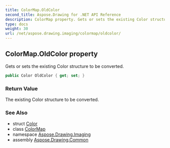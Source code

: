 ```yaml
---
title: ColorMap.OldColor
second_title: Aspose.Drawing for .NET API Reference
description: ColorMap property. Gets or sets the existing Color structure to be converted
type: docs
weight: 30
url: /net/aspose.drawing.imaging/colormap/oldcolor/
---
```

## ColorMap.OldColor property

Gets or sets the existing Color structure to be converted.

```csharp
public Color OldColor { get; set; }
```

### Return Value

The existing Color structure to be converted.

### See Also

* struct [Color](../../../aspose.drawing/color/)
* class [ColorMap](../)
* namespace [Aspose.Drawing.Imaging](../../colormap/)
* assembly [Aspose.Drawing.Common](../../../)



